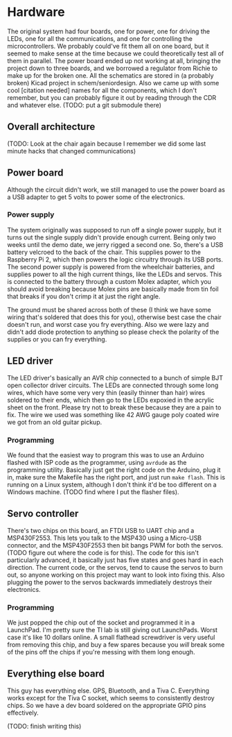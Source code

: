 # Hardware

The original system had four boards, one for power, one for driving the LEDs, one for all the communications, and one for controlling the microcontrollers.
We probably could've fit them all on one board, but it seemed to make sense at the time because we could theoretically test all of them in parallel.
The power board ended up not working at all, bringing the project down to three boards, and we borrowed a regulator from Richie to make up for the broken one.
All the schematics are stored in (a probably broken) Kicad project in schem/seniordesign.
Also we came up with some cool [citation needed] names for all the components, which I don't remember, but you can probably figure it out by reading through the CDR and whatever else.
(TODO: put a git submodule there)

## Overall architecture
(TODO: Look at the chair again because I remember we did some last minute hacks that changed communications)

## Power board
Although the circuit didn't work, we still managed to use the power board as a USB adapter to get 5 volts to power some of the electronics.

### Power supply
The system originally was supposed to run off a single power supply, but it turns out the single supply didn't provide enough current.
Being only two weeks until the demo date, we jerry rigged a second one. 
So, there's a USB battery velcroed to the back of the chair.
This supplies power to the Raspberry Pi 2, which then powers the logic circuitry through its USB ports.
The second power supply is powered from the wheelchair batteries, and supplies power to all the high current things, like the LEDs and servos.
This is connected to the battery through a custom Molex adapter, which you should avoid breaking because Molex pins are basically made from tin foil that breaks if you don't crimp it at just the right angle.

The ground must be shared across both of these (I think we have some wiring that's soldered that does this for you), otherwise best case the chair doesn't run, and worst case you fry everything.
Also we were lazy and didn't add diode protection to anything so please check the polarity of the supplies or you can fry everything.


## LED driver
The LED driver's basically an AVR chip connected to a bunch of simple BJT open collector driver circuits.
The LEDs are connected through some long wires, which have some very very thin (easily thinner than hair) wires soldered to their ends, which then go to the LEDs expoxied in the acrylic sheet on the front.
Please try not to break these because they are a pain to fix.
The wire we used was something like 42 AWG gauge poly coated wire we got from an old guitar pickup.

### Programming
We found that the easiest way to program this was to use an Arduino flashed with ISP code as the programmer, using `avrdude` as the programming utility.
Basically just get the right code on the Arduino, plug it in, make sure the Makefile has the right port, and just run `make flash`.
This is running on a Linux system, although I don't think it'd be too different on a Windows machine.
(TODO find where I put the flasher files).


## Servo controller
There's two chips on this board, an FTDI USB to UART chip and a MSP430F2553.
This lets you talk to the MSP430 using a Micro-USB connector, and the MSP430F2553 then bit bangs PWM for both the servos.
(TODO figure out where the code is for this).
The code for this isn't particularly advanced, it basically just has five states and goes hard in each direction.
The current code, or the servos, tend to cause the servos to burn out, so anyone working on this project may want to look into fixing this.
Also plugging the power to the servos backwards immediately destroys their electronics.

### Programming
We just popped the chip out of the socket and programmed it in a LaunchPad.
I'm pretty sure the TI lab is still giving out LaunchPads.
Worst case it's like 10 dollars online.
A small flathead screwdriver is very useful from removing this chip, and buy a few spares because you _will_ break some of the pins off the chips if you're messing with them long enough.


## Everything else board
This guy has everything else. GPS, Bluetooth, and a Tiva C. 
Everything works except for the Tiva C socket, which seems to consistently destroy chips.
So we have a dev board soldered on the appropriate GPIO pins effectively.

(TODO: finish writing this)
